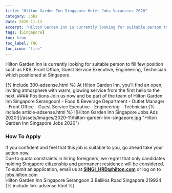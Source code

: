 ```yaml
---
title: "Hilton Garden Inn Singapore Hotel Jobs Vacancies 2020" 
category: Jobs 
date: 2020-11-13 
excerpt: "Hilton Garden Inn is currently looking for suitable person to fill few position such as F&B, Front Office, Guest Service Executive, Engineering, Technician which positioned at Singapore" 
tags: [Singapore] 
toc: true 
toc_label: TOC 
toc_icon: "fire" 
--- 
```


<p>Hilton Garden Inn is currently looking for suitable person to fill few position such as F&B, Front Office, Guest Service Executive, Engineering, Technician which positioned at Singapore.
</p>
{% include 300-adsense.html %} 
At Hilton Garden Inn, you'll find an open, inviting atmosphere with warm, glowing service from the first hello to the next.
#### Positions
Join us now and be part of the team of Hilton Garden Inn Singapore Serangoon!
- Food & Beverage Department 
- Outlet Manager 
- Front Office
- Guest Service Executive
- Engineering
- Technician
{% include article-adsense.html %} 
![Hilton Garden Inn Singapore Jobs Ads 2020!](/assets/images/2020-11/hilton-garden-inn-singapore.jpg "Hilton Garden Inn Singapore Jobs 2020")

### How To Apply 
If you confident and feel that this job is suitable to you, go ahead take your action now. <br/> 
Due to quota constraints in hiring foreigners, we regret that only candidates holding Singapore citizenship and permanent residence will be considered. 
<br/> 
To submit an application, email us at **SINGI_HRD@hilton.com** or log on to jobs.hilton.com
<br/> 
Hilton Garden Inn Singapore Serangoon
3 Belilios Road
Singapore 219924
{% include link-adsense.html %} 
